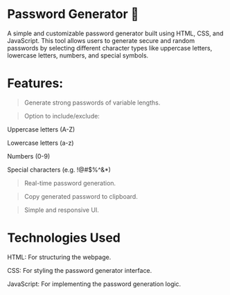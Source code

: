 # Password Generator 🔐

A simple and customizable password generator built using HTML, CSS, and JavaScript. This tool allows users to generate secure and random passwords by selecting different character types like uppercase letters, lowercase letters, numbers, and special symbols.

# Features:
> Generate strong passwords of variable lengths.

> Option to include/exclude:

  Uppercase letters (A-Z)
  
  Lowercase letters (a-z)
  
  Numbers (0-9)
  
  Special characters (e.g. !@#$%^&*)

>Real-time password generation.

>Copy generated password to clipboard.

>Simple and responsive UI.


# Technologies Used
HTML: For structuring the webpage.

CSS: For styling the password generator interface.

JavaScript: For implementing the password generation logic.
